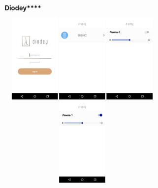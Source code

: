 ## Diodey****
<p align="center">
  <img src="images/1-screen.png" width="150"/>
  <img src="images/2-screen.png" width="150"/>
  <img src="images/3-screen.png" width="150"/>
  <img src="images/4-screen.png" width="150"/>
</p>
